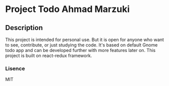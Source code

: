 # Project Todo Ahmad Marzuki

## Description

This project is intended for personal use. But it is open for anyone who want to see, contribute, or just studying the code. It's based on default Gnome todo app and can be developed further with more features later on. This project is built on react-redux framework.

### Lisence

MIT
